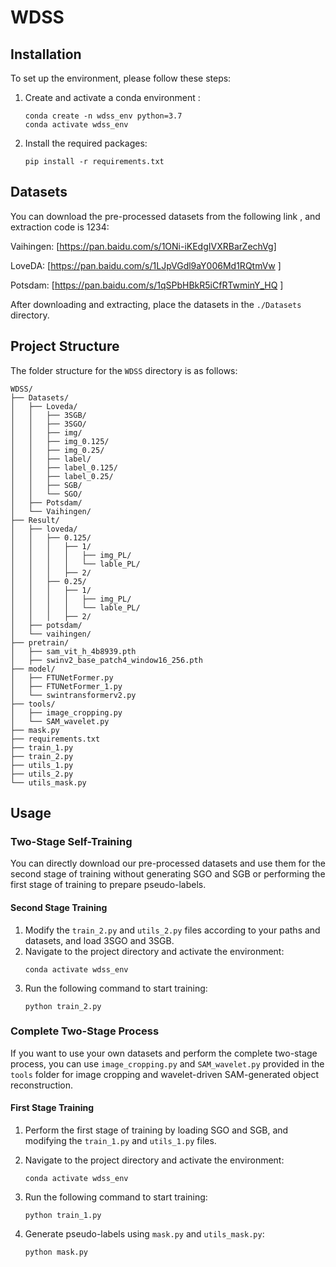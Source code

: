 # WDSS

## Installation
To set up the environment, please follow these steps:

1. Create and activate a conda environment :
    ```shell
    conda create -n wdss_env python=3.7
    conda activate wdss_env
    ```

2. Install the required packages:
    ```shell
    pip install -r requirements.txt
    ```

## Datasets
You can download the pre-processed datasets from the following  link , and extraction code is 1234:

Vaihingen: [https://pan.baidu.com/s/1ONi-iKEdgIVXRBarZechVg]

LoveDA: [https://pan.baidu.com/s/1LJpVGdl9aY006Md1RQtmVw ]

Potsdam: [https://pan.baidu.com/s/1qSPbHBkR5iCfRTwminY_HQ ]


After downloading and extracting, place the datasets in the `./Datasets` directory.

## Project Structure

The folder structure for the `WDSS` directory is as follows:

```plaintext
WDSS/
├── Datasets/
│   ├── Loveda/
│   │   ├── 3SGB/
│   │   ├── 3SGO/
│   │   ├── img/
│   │   ├── img_0.125/
│   │   ├── img_0.25/
│   │   ├── label/
│   │   ├── label_0.125/
│   │   ├── label_0.25/
│   │   ├── SGB/
│   │   └── SGO/
│   ├── Potsdam/
│   └── Vaihingen/
├── Result/
│   ├── loveda/
│   │   ├── 0.125/
│   │   │   ├── 1/
│   │   │   │   ├── img_PL/
│   │   │   │   └── lable_PL/
│   │   │   ├── 2/
│   │   ├── 0.25/
│   │   │   ├── 1/
│   │   │   │   ├── img_PL/
│   │   │   │   └── lable_PL/
│   │   │   ├── 2/
│   ├── potsdam/
│   └── vaihingen/
├── pretrain/
│   ├── sam_vit_h_4b8939.pth
│   ├── swinv2_base_patch4_window16_256.pth
├── model/
│   ├── FTUNetFormer.py
│   ├── FTUNetFormer_1.py
│   └── swintransformerv2.py
├── tools/
│   ├── image_cropping.py
│   └── SAM_wavelet.py
├── mask.py
├── requirements.txt
├── train_1.py
├── train_2.py
├── utils_1.py
├── utils_2.py
└── utils_mask.py
```




## Usage

### Two-Stage Self-Training 
You can directly download our pre-processed datasets and use them for the second stage of training without generating SGO and SGB or performing the first stage of training to prepare pseudo-labels.

#### Second Stage Training
1. Modify the `train_2.py` and `utils_2.py` files according to your paths and datasets, and load 3SGO and 3SGB.
2. Navigate to the project directory and activate the environment:
    ```shell
    conda activate wdss_env
    ```
3. Run the following command to start training:
    ```shell
    python train_2.py
    ```

### Complete Two-Stage Process
If you want to use your own datasets and perform the complete two-stage process, you can use `image_cropping.py` and `SAM_wavelet.py` provided in the `tools` folder for image cropping and wavelet-driven SAM-generated object reconstruction.


#### First Stage Training
1. Perform the first stage of training by loading SGO and SGB, and modifying the `train_1.py` and `utils_1.py` files.
2. Navigate to the project directory and activate the environment:
    ```shell
    conda activate wdss_env
    ```
3. Run the following command to start training:
    ```shell
    python train_1.py
    ```

4. Generate pseudo-labels using `mask.py` and `utils_mask.py`:
    ```shell
    python mask.py
    ```

